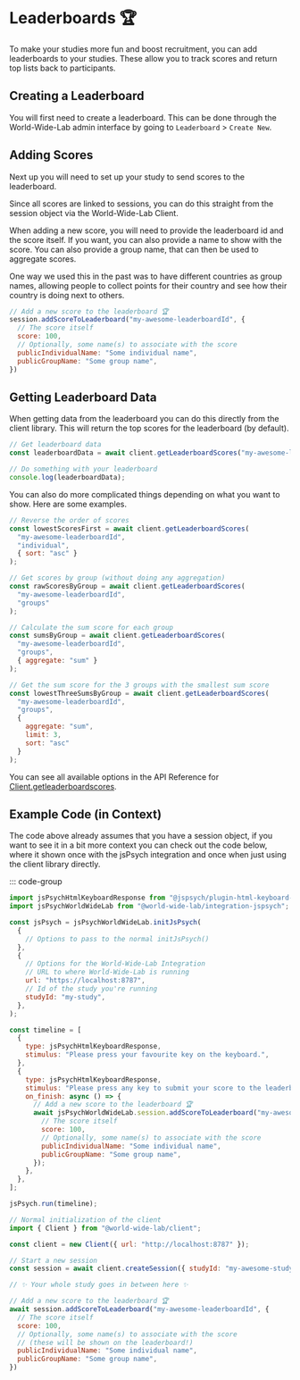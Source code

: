 # Leaderboards 🏆️

To make your studies more fun and boost recruitment, you can add leaderboards to your studies. These allow you to track scores and return top lists back to participants.

## Creating a Leaderboard

You will first need to create a leaderboard. This can be done through the World-Wide-Lab admin interface by going to `Leaderboard` > `Create New`.

## Adding Scores

Next up you will need to set up your study to send scores to the leaderboard.

Since all scores are linked to sessions, you can do this straight from the session object via the World-Wide-Lab Client.

When adding a new score, you will need to provide the leaderboard id and the score itself. If you want, you can also provide a name to show with the score. You can also provide a group name, that can then be used to aggregate scores.

One way we used this in the past was to have different countries as group names, allowing people to collect points for their country and see how their country is doing next to others.

```js
// Add a new score to the leaderboard 🏆️
session.addScoreToLeaderboard("my-awesome-leaderboardId", {
  // The score itself
  score: 100,
  // Optionally, some name(s) to associate with the score
  publicIndividualName: "Some individual name",
  publicGroupName: "Some group name",
})
```

## Getting Leaderboard Data

When getting data from the leaderboard you can do this directly from the client library. This will return the top scores for the leaderboard (by default).

```js
// Get leaderboard data
const leaderboardData = await client.getLeaderboardScores("my-awesome-leaderboardId");

// Do something with your leaderboard
console.log(leaderboardData);
```

You can also do more complicated things depending on what you want to show. Here are some examples.

```js
// Reverse the order of scores
const lowestScoresFirst = await client.getLeaderboardScores(
  "my-awesome-leaderboardId",
  "individual",
  { sort: "asc" }
);

// Get scores by group (without doing any aggregation)
const rawScoresByGroup = await client.getLeaderboardScores(
  "my-awesome-leaderboardId",
  "groups"
);

// Calculate the sum score for each group
const sumsByGroup = await client.getLeaderboardScores(
  "my-awesome-leaderboardId",
  "groups",
  { aggregate: "sum" }
);

// Get the sum score for the 3 groups with the smallest sum score
const lowestThreeSumsByGroup = await client.getLeaderboardScores(
  "my-awesome-leaderboardId",
  "groups",
  {
    aggregate: "sum",
    limit: 3,
    sort: "asc"
  }
);
```

You can see all available options in the API Reference for [Client.getleaderboardscores](/reference/client.client.getleaderboardscores.html).

## Example Code (in Context)

The code above already assumes that you have a session object, if you want to see it in a bit more context you can check out the code below, where it shown once with the jsPsych integration and once when just using the client library directly.

::: code-group

```js [integration-jspsych]
import jsPsychHtmlKeyboardResponse from "@jspsych/plugin-html-keyboard-response";
import jsPsychWorldWideLab from "@world-wide-lab/integration-jspsych";

const jsPsych = jsPsychWorldWideLab.initJsPsych(
  {
    // Options to pass to the normal initJsPsych()
  },
  {
    // Options for the World-Wide-Lab Integration
    // URL to where World-Wide-Lab is running
    url: "https://localhost:8787",
    // Id of the study you're running
    studyId: "my-study",
  },
);

const timeline = [
  {
    type: jsPsychHtmlKeyboardResponse,
    stimulus: "Please press your favourite key on the keyboard.",
  },
  {
    type: jsPsychHtmlKeyboardResponse,
    stimulus: "Please press any key to submit your score to the leaderboard.",
    on_finish: async () => {
      // Add a new score to the leaderboard 🏆️
      await jsPsychWorldWideLab.session.addScoreToLeaderboard("my-awesome-leaderboardId", {
        // The score itself
        score: 100,
        // Optionally, some name(s) to associate with the score
        publicIndividualName: "Some individual name",
        publicGroupName: "Some group name",
      });
    },
  },
];

jsPsych.run(timeline);
```

```js [client]
// Normal initialization of the client
import { Client } from "@world-wide-lab/client";

const client = new Client({ url: "http://localhost:8787" });

// Start a new session
const session = await client.createSession({ studyId: "my-awesome-study" });

// ✨ Your whole study goes in between here ✨

// Add a new score to the leaderboard 🏆️
await session.addScoreToLeaderboard("my-awesome-leaderboardId", {
  // The score itself
  score: 100,
  // Optionally, some name(s) to associate with the score
  // (these will be shown on the leaderboard!)
  publicIndividualName: "Some individual name",
  publicGroupName: "Some group name",
})
```
